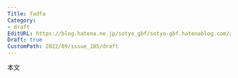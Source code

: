 ```yaml
---
Title: fadfa
Category:
- draft
EditURL: https://blog.hatena.ne.jp/sotyo_gbf/sotyo-gbf.hatenablog.com/atom/entry/4207112889923146402
Draft: true
CustomPath: 2022/09/issue_185/draft
---
```


本文
